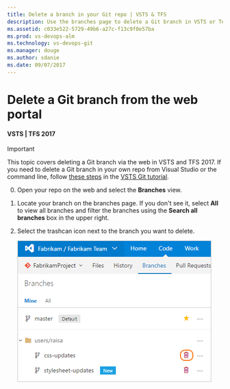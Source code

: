 ```yaml
---
title: Delete a branch in your Git repo | VSTS & TFS
description: Use the branches page to delete a Git branch in VSTS or Team Foundation Server
ms.assetid: c033e522-5729-49b6-a27c-f13c9f0e57ba
ms.prod: vs-devops-alm
ms.technology: vs-devops-git 
ms.manager: douge
ms.author: sdanie
ms.date: 09/07/2017
---
```


# Delete a Git branch from the web portal

#### VSTS | TFS 2017

>[!IMPORTANT]
> This topic covers deleting a Git branch via the web in VSTS and TFS 2017. If you need to delete a Git branch in your own repo from Visual Studio or the command line,
> follow [these steps](tutorial/branches.md#delete-a-branch) in the [VSTS Git tutorial](tutorial/gitworkflow.md).

0. Open your repo on the web and select the  **Branches** view.

0. Locate your branch on the branches page. If you don't see it, select **All** to view all branches and filter the branches using the **Search all branches** box in the upper right.

0. Select the trashcan icon next to the branch you want to delete. 

    ![Delete your branch in the VSTS/TFS web portal](_img/branches/delete_branch.png)